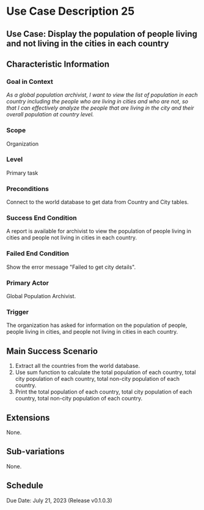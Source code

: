 # Use Case Description 25

## Use Case: Display the population of people living and not living in the cities in each country

## Characteristic Information

### Goal in Context
*As a global population archivist, I want to view the list of population in each country including the people who are living in cities and who are not, so that I can effectively analyze the people that are living in the city and their overall population at country level.*

### Scope
Organization

### Level
Primary task

### Preconditions
Connect to the world database to get data from Country and City tables.

### Success End Condition
A report is available for archivist to view the population of people living in cities and people not living in cities in each country.

### Failed End Condition
Show the error message "Failed to get city details".

### Primary Actor
Global Population Archivist. 

### Trigger
The organization has asked for information on the population of people, people living in cities, and people not living in cities in each country.

## Main Success Scenario
1. Extract all the countries from the world database.
2. Use sum function to calculate the total population of each country, total city population of each country, total non-city population of each country.
3. Print the total population of each country, total city population of each country, total non-city population of each country.

## Extensions
None.

## Sub-variations
None.

## Schedule
Due Date: July 21, 2023 (Release v0.1.0.3)	

